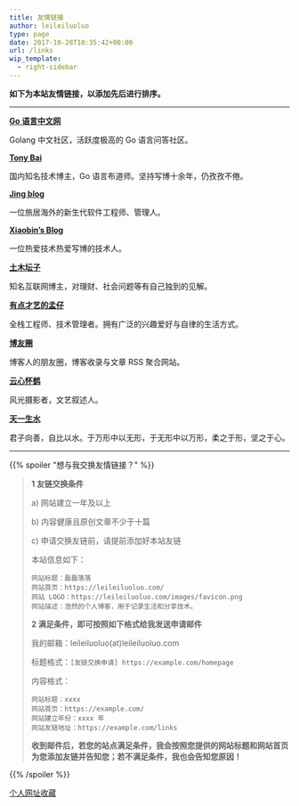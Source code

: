 ```yaml
---
title: 友情链接
author: leileiluoluo
type: page
date: 2017-10-28T10:35:42+00:00
url: /links
wip_template:
  - right-sidebar
---
```


**如下为本站友情链接，以添加先后进行排序。**

---

**[Go 语言中文网](https://studygolang.com/)**

Golang 中文社区，活跃度极高的 Go 语言问答社区。

**[Tony Bai](https://tonybai.com/)**

国内知名技术博主，Go 语言布道师。坚持写博十余年，仍孜孜不倦。

**[Jing blog](https://jingine.com/)**

一位旅居海外的新生代软件工程师、管理人。

**[Xiaobin’s Blog](https://lxb.wiki/)**

一位热爱技术热爱写博的技术人。

**[土木坛子](https://tumutanzi.com/)**

知名互联网博主，对理财、社会问题等有自己独到的见解。

**[有点才艺的孟仔](https://www.mengchen.cc/)**

全栈工程师、技术管理者。拥有广泛的兴趣爱好与自律的生活方式。

**[博友圈](https://www.boyouquan.com/)**

博客人的朋友圈，博客收录与文章 RSS 聚合网站。

**[云心怀鹤](https://bluehe.cn/)**

风光摄影者，文艺叙述人。

**[天一生水](https://www.jiangyu.org/)**

君子向善，自比以水。于万形中以无形，于无形中以万形，柔之于形，坚之于心。

---

{{% spoiler "想与我交换友情链接？" %}}

> **1 友链交换条件**
>
> a) 网站建立一年及以上
>
> b) 内容健康且原创文章不少于十篇
>
> c) 申请交换友链前，请提前添加好本站友链
>
> 本站信息如下：
>
> ```
> 网站标题：磊磊落落
> 网站首页：https://leileiluoluo.com/
> 网站 LOGO：https://leileiluoluo.com/images/favicon.png
> 网站描述：浩然的个人博客，用于记录生活和分享技术。
> ```
>
> **2 满足条件，即可按照如下格式给我发送申请邮件**
>
> 我的邮箱：leileiluoluo(at)leileiluoluo.com
>
> 标题格式：`[友链交换申请] https://example.com/homepage`
>
> 内容格式：
>
> ```
> 网站标题：xxxx
> 网站首页：https://example.com/
> 网站建立年份：xxxx 年
> 网站友链地址：https://example.com/links
> ```
>
> **收到邮件后，若您的站点满足条件，我会按照您提供的网站标题和网站首页为您添加友链并告知您；若不满足条件，我也会告知您原因！**

{{% /spoiler %}}

[个人网址收藏](/favorites)
